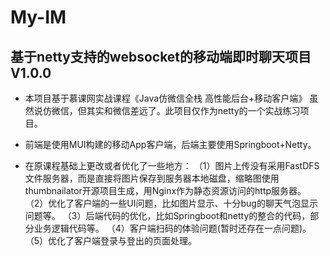# My-IM
## 基于netty支持的websocket的移动端即时聊天项目V1.0.0


+ 本项目基于慕课网实战课程《Java仿微信全栈 高性能后台+移动客户端》
虽然说仿微信，但其实和微信差远了。此项目仅作为netty的一个实战练习项目。

+ 前端是使用MUI构建的移动App客户端，后端主要使用Springboot+Netty。

+ 在原课程基础上更改或者优化了一些地方：
（1）图片上传没有采用FastDFS文件服务器，而是直接将图片保存到服务器本地磁盘，缩略图使用thumbnailator开源项目生成，用Nginx作为静态资源访问的http服务器。
（2）优化了客户端的一些UI问题，比如图片显示、十分bug的聊天气泡显示问题等。
（3）后端代码的优化，比如Springboot和netty的整合的代码，部分业务逻辑代码等。
（4）客户端扫码的体验问题(暂时还存在一点问题)。
（5）优化了客户端登录与登出的页面处理。
